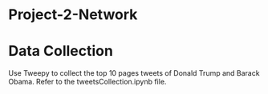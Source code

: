# Project-2-Network  
# Data Collection  
Use Tweepy to collect the top 10 pages tweets of Donald Trump and Barack Obama. Refer to the tweetsCollection.ipynb file.   
